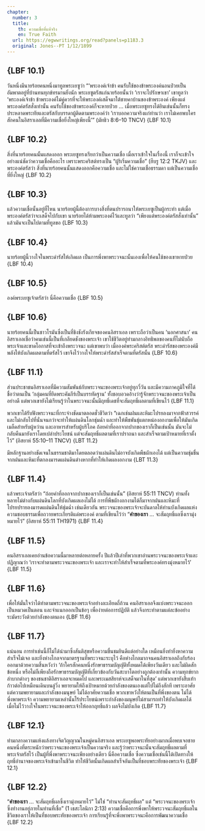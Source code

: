 ```yaml
---
chapter:
  number: 3
  title:
    th: ความเชื่อที่แท้จริง
    en: True Faith
  url: https://egwwritings.org/read?panels=p1183.3
  original: Jones--PT 1/12/1899
---
```


## {LBF 10.1}

วันหนึ่งมีนายร้อยคนหนึ่งมาทูลพระเยซูว่า “‘พระองค์เจ้าข้า คนรับใช้ของข้าพระองค์นอนป่วยเป็นอัมพาตอยู่ที่บ้านทนทุกข์ทรมานยิ่งนัก พระเยซูตรัสแก่นายร้อยนั้นว่า ‘เราจะไปรักษาเขา’ เขาทูลว่า ‘พระองค์เจ้าข้า ข้าพระองค์ไม่คู่ควรที่จะให้พระองค์เสด็จมาใต้ชายคาบ้านของข้าพระองค์ เพียงแต่พระองค์ตรัสสั่งเท่านั้น คนรับใช้ของข้าพระองค์ก็จะหายป่วย … เมื่อพระเยซูทรงได้ยินเช่นนั้นก็ทรงประหลาดพระทัยและตรัสกับบรรดาผู้ติดตามพระองค์ว่า ‘เราบอกความจริงแก่ท่านว่า เราไม่เคยพบใครสักคนในอิสราเอลที่มีความเชื่อยิ่งใหญ่เพียงนี้’” (มัทธิว 8:6–10 TNCV) {LBF 10.1}

## {LBF 10.2}

สิ่งที่นายร้อยคนนั้นแสดงออก พระเยซูทรงเรียกว่าเป็นความเชื่อ เมื่อเราเข้าใจในเรื่องนี้ เราก็จะเข้าใจอย่างแน่ชัดว่าความเชื่อคืออะไร เพราะพระคริสต์ทรงเป็น “ผู้ริเริ่มความเชื่อ” (ฮีบรู 12:2 TKJV) และพระองค์ตรัสว่า สิ่งที่นายร้อยคนนั้นแสดงออกคือความเชื่อ และไม่ใช่ความเชื่อธรรมดา แต่เป็นความเชื่อที่ยิ่งใหญ่ {LBF 10.2}

## {LBF 10.3}

แล้วความเชื่อนั้นอยู่ที่ไหน นายร้อยผู้นี้ต้องการบางสิ่งที่ตนปรารถนาให้พระเยซูเป็นผู้กระทำ แต่เมื่อพระองค์ตรัสว่าจะเสด็จไปกับเขา นายร้อยได้ห้ามพระองค์ไว้และทูลว่า “เพียงแต่พระองค์ตรัสสั่งเท่านั้น” แล้วมันจะเป็นไปตามที่ทูลขอ {LBF 10.3}

## {LBF 10.4}

นายร้อยผู้นี้วางใจในพระดำรัสให้เกิดผล เป็นการพึ่งพาพระวจนะนั้นเองเพื่อให้คนใช้ของเขาหายป่วย {LBF 10.4}

## {LBF 10.5}

องค์พระเยซูเจ้าตรัสว่า นี่คือความเชื่อ {LBF 10.5}

## {LBF 10.6}

นายร้อยคนนี้เป็นชาวโรมันซึ่งเป็นที่ชิงชังรังเกียจของคนอิสราเอล เพราะถือว่าเป็นคน ‘นอกศาสนา’ คนอิสราเอลเชื่อว่าคนเช่นนี้เป็นที่เกลียดชังของพระเจ้า เขาใช้ชีวิตอยู่ท่ามกลางอิทธิพลของคนที่ไม่นับถือพระเจ้าและขาดโอกาสที่จะเข้าถึงพระวจนะ แต่เขาพบว่า เมื่อองค์พระคริสต์ตรัส พระดำรัสของพระองค์มีพลังให้บังเกิดผลตามที่ตรัสไว้ เขาจึงไว้วางใจให้พระดำรัสสำเร็จตามที่ตรัสนั้น {LBF 10.6}

## {LBF 11.1}

ส่วนประชาชนอิสราเอลที่มีความสัมพันธ์กับพระวจนะของพระเจ้าอยู่ทุกวี่วัน และมีความภาคภูมิใจที่ได้ชื่อว่าตนเป็น ‘กลุ่มคนที่ยึดพระคัมภีร์เป็นบรรทัดฐาน’ ทั้งชอบอวดอ้างว่ารู้จักพระวจนะของพระเจ้าเป็นอย่างดี แต่พวกเขายังไม่เรียนรู้ว่าในพระวจนะนั้นมีฤทธิ์เดชที่จะสัมฤทธิ์ผลตามที่เขียนไว้ {LBF 11.1}

พวกเขาได้รับฟังพระวจนะที่กระจ่างชัดมาตลอดชั่วชีวิตว่า “เฉกเช่นฝนและหิมะโปรยลงมาจากฟ้าสวรรค์ และไม่กลับไปที่นั่นจนกว่าจะทำให้แผ่นดินโลกชุ่มฉ่ำ และทำให้พืชพันธุ์แตกหน่องอกงามเพื่อให้มันเกิดเมล็ดสำหรับผู้หว่าน และอาหารสำหรับผู้บริโภค ถ้อยคำที่ออกจากปากของเราก็เป็นเช่นนั้น มันจะไม่กลับคืนมายังเราโดยเปล่าประโยชน์ แต่จะสัมฤทธิ์ผลตามที่เราปราถนา และสำเร็จตามเป้าหมายที่เราตั้งไว้” (อิสยาห์ 55:10–11 TNCV) {LBT 11.2}

มีหลักฐานอย่างชัดเจนในธรรมชาติมาโดยตลอดว่าแผ่นดินไม่อาจบังเกิดพืชผักเองได้ แต่เป็นความชุ่มชื่นจากฝนและหิมะที่ตกลงมารดแผ่นดินต่างหากที่ทำให้เกิดผลงอกงาม {LBT 11.3}

## {LBF 11.4}

แล้วพระเจ้าตรัสว่า “ถ้อยคำที่ออกจากปากของเราก็เป็นเช่นนั้น” (อิสยาห์ 55:11 TNCV) ท่านทั้งหลายไม่ต่างกับแผ่นดินโลกที่บังเกิดผลเองไม่ได้ การที่พืชผักงอกงามได้ก็มาจากฝนและหิมะที่โปรยปรายลงมารดแผ่นดินให้ชุ่มฉ่ำ เช่นเดียวกัน พระวจนะของพระเจ้าจะบันดาลให้ท่านบังเกิดผลแห่งความชอบธรรมเพื่อถวายพระเกียรติแด่พระองค์ ตามที่เขียนไว้ว่า “**คำของเรา** … จะสัมฤทธิ์ผลซึ่งเรามุ่งหมายไว้” (อิสยาห์ 55:11 TH1971) {LBF 11.4}

## {LBF 11.5}

คนอิสราเอลเคยอ่านข้อความนี้มาหลายต่อหลายครั้ง ปีแล้วปีเล่าที่พวกเขาอ่านพระวจนะของพระเจ้าและปฏิญาณว่า ‘เราจะทำตามพระวจนะของพระเจ้า และเราจะทำให้สำเร็จตามที่พระองค์ทรงมุ่งหมายไว้’ {LBF 11.5}

## {LBF 11.6}

เพื่อให้มั่นใจว่าได้ทำตามพระวจนะของพระเจ้าอย่างละเอียดถี่ถ้วน คนอิสราเอลจึงแบ่งพระวจนะออกเป็นหมวดเป็นตอน และจำแนกออกเป็นข้อๆ เพื่อง่ายต่อการปฏิบัติ แล้วจึงกระทำตามแต่ละข้ออย่างระมัดระวังด้วยกำลังของตนเอง {LBF 11.6}

## {LBF 11.7}

แน่นอน การทำเช่นนี้ก็ไม่ได้นำมาซึ่งสันติสุขหรือความชื่นชมยินดีแต่อย่างใด เหมือนยิ่งทำยิ่งหาความสำเร็จไม่เจอ และยิ่งห่างไกลจากมาตรฐานที่พระวจนะระบุไว้ คือห่างไกลมากจนคนอิสราเอลถึงกับร้องออกมาด้วยความสิ้นหวังว่า ‘ถ้าใครสักคนหนึ่งรักษาธรรมบัญญัติทั้งหมดได้เพียงวันเดียว และไม่ผิดสักข้อหนึ่ง หรือไม่ก็เพียงถือรักษาธรรมบัญญัติที่เกี่ยวข้องกับวันสะบาโตอย่างถูกต้องเท่านั้น ความทุกข์ยากลำบากต่างๆ ของชนชาติอิสราเอลจะหมดไป และพระเมสสิยาห์จะเสด็จมาในที่สุด’ แต่พวกเขายังสืบเท้าก้าวต่อไปเหมือนเดินบนลู่วิ่ง พยายามให้ถึงเป้าหมายด้วยกำลังของตนเองแต่ไปไม่ถึงสักที เพราะอาศัยแต่ความพยายามและกำลังของมนุษย์ ไม่ได้อาศัยความเชื่อ พวกเขาหวังให้ตนเป็นที่พึ่งของตน ไม่ได้พึ่งพาพระเจ้า ความพยายามเหล่านั้นไร้ประโยชน์เพราะกำลังของมนุษย์ไม่สามารถทำให้บังเกิดผลได้ เมื่อไม่ไว้วางใจในพระวจนะของพระเจ้าให้ออกฤทธิ์แล้ว ผลจึงไม่บังเกิด {LBF 11.7}

## {LBF 12.1}

ท่ามกลางความแห้งแล้งทางจิตวิญญาณในหมู่คนอิสราเอล พระเยซูพอพระทัยอย่างมากเมื่อพบเจอชายคนหนึ่งที่ตระหนักว่าพระวจนะของพระเจ้าเป็นความจริง และรู้ว่าพระวจนะนั้นจะสัมฤทธิ์ผลตามที่พระเจ้าตรัสไว้ เป็นผู้ที่พึ่งพาพระวจนะเพียงอย่างเดียว นี่คือความเชื่อ ซึ่งความเชื่อเช่นนี้ได้เปิดทางให้ฤทธิ์อำนาจของพระเจ้าเข้ามาในชีวิต ทำให้ชีวิตนั้นเกิดผลสำเร็จอันเป็นที่ชอบพระทัยของพระเจ้า {LBF 12.1}

## {LBF 12.2}

“**คำของเรา** … จะสัมฤทธิ์ผลซึ่งเรามุ่งหมายไว้” ไม่ใช่ “ท่านจะสัมฤทธิ์ผล” แต่ “พระวจนะของพระเจ้าซึ่งทำงานอยู่ภายในท่านที่เชื่อ” (1 เธสะโลนิกา 2:13) ความเชื่อคือการพึ่งพาให้พระวจนะสัมฤทธิ์ผลในชีวิตของเราให้เป็นที่ชอบพระทัยของพระเจ้า การเรียนรู้ที่จะพึ่งพาพระวจนะคือการพัฒนาความเชื่อ {LBF 12.2}
